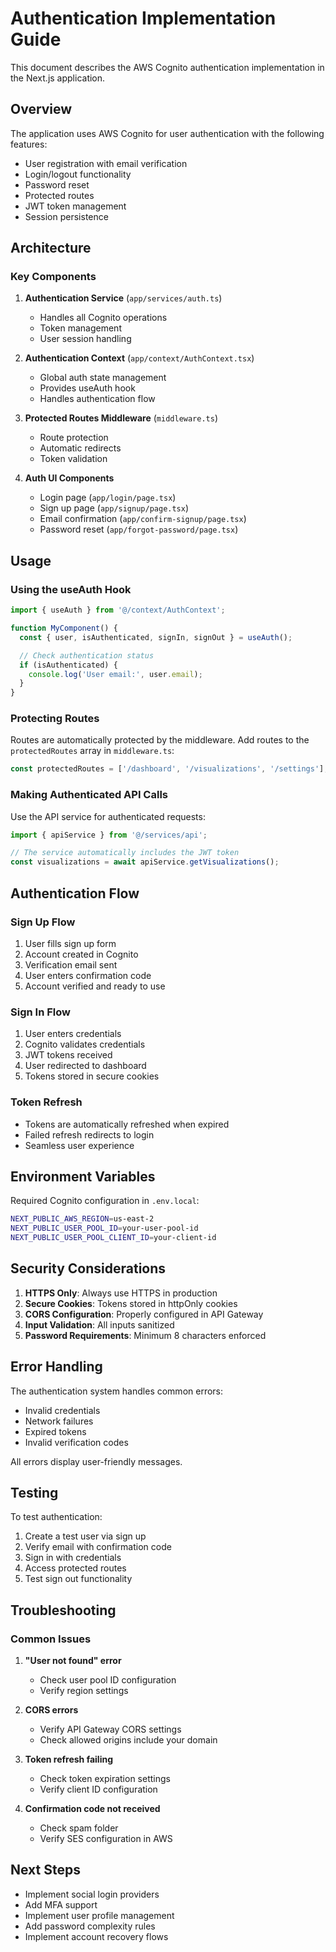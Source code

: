 # Authentication Implementation Guide

This document describes the AWS Cognito authentication implementation in the Next.js application.

## Overview

The application uses AWS Cognito for user authentication with the following features:
- User registration with email verification
- Login/logout functionality
- Password reset
- Protected routes
- JWT token management
- Session persistence

## Architecture

### Key Components

1. **Authentication Service** (`app/services/auth.ts`)
   - Handles all Cognito operations
   - Token management
   - User session handling

2. **Authentication Context** (`app/context/AuthContext.tsx`)
   - Global auth state management
   - Provides useAuth hook
   - Handles authentication flow

3. **Protected Routes Middleware** (`middleware.ts`)
   - Route protection
   - Automatic redirects
   - Token validation

4. **Auth UI Components**
   - Login page (`app/login/page.tsx`)
   - Sign up page (`app/signup/page.tsx`)
   - Email confirmation (`app/confirm-signup/page.tsx`)
   - Password reset (`app/forgot-password/page.tsx`)

## Usage

### Using the useAuth Hook

```typescript
import { useAuth } from '@/context/AuthContext';

function MyComponent() {
  const { user, isAuthenticated, signIn, signOut } = useAuth();

  // Check authentication status
  if (isAuthenticated) {
    console.log('User email:', user.email);
  }
}
```

### Protecting Routes

Routes are automatically protected by the middleware. Add routes to the `protectedRoutes` array in `middleware.ts`:

```typescript
const protectedRoutes = ['/dashboard', '/visualizations', '/settings'];
```

### Making Authenticated API Calls

Use the API service for authenticated requests:

```typescript
import { apiService } from '@/services/api';

// The service automatically includes the JWT token
const visualizations = await apiService.getVisualizations();
```

## Authentication Flow

### Sign Up Flow
1. User fills sign up form
2. Account created in Cognito
3. Verification email sent
4. User enters confirmation code
5. Account verified and ready to use

### Sign In Flow
1. User enters credentials
2. Cognito validates credentials
3. JWT tokens received
4. User redirected to dashboard
5. Tokens stored in secure cookies

### Token Refresh
- Tokens are automatically refreshed when expired
- Failed refresh redirects to login
- Seamless user experience

## Environment Variables

Required Cognito configuration in `.env.local`:

```bash
NEXT_PUBLIC_AWS_REGION=us-east-2
NEXT_PUBLIC_USER_POOL_ID=your-user-pool-id
NEXT_PUBLIC_USER_POOL_CLIENT_ID=your-client-id
```

## Security Considerations

1. **HTTPS Only**: Always use HTTPS in production
2. **Secure Cookies**: Tokens stored in httpOnly cookies
3. **CORS Configuration**: Properly configured in API Gateway
4. **Input Validation**: All inputs sanitized
5. **Password Requirements**: Minimum 8 characters enforced

## Error Handling

The authentication system handles common errors:
- Invalid credentials
- Network failures
- Expired tokens
- Invalid verification codes

All errors display user-friendly messages.

## Testing

To test authentication:

1. Create a test user via sign up
2. Verify email with confirmation code
3. Sign in with credentials
4. Access protected routes
5. Test sign out functionality

## Troubleshooting

### Common Issues

1. **"User not found" error**
   - Check user pool ID configuration
   - Verify region settings

2. **CORS errors**
   - Verify API Gateway CORS settings
   - Check allowed origins include your domain

3. **Token refresh failing**
   - Check token expiration settings
   - Verify client ID configuration

4. **Confirmation code not received**
   - Check spam folder
   - Verify SES configuration in AWS

## Next Steps

- Implement social login providers
- Add MFA support
- Implement user profile management
- Add password complexity rules
- Implement account recovery flows

